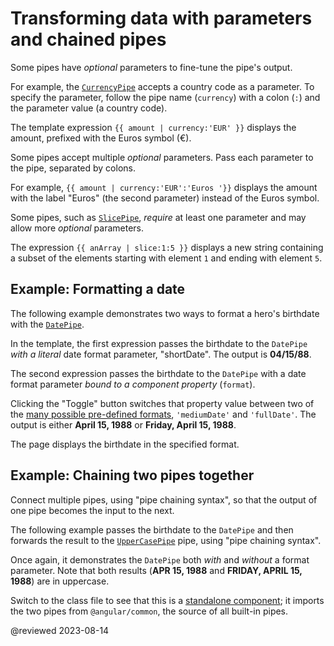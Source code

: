 # Transforming data with parameters and chained pipes

Some pipes have _optional_ parameters to fine-tune the pipe's output.

For example, the [`CurrencyPipe`](api/common/CurrencyPipe "API reference") accepts a country code as a parameter.
To specify the parameter, follow the pipe name (`currency`) with a colon (`:`) and the parameter value (a country code).

The template expression `{{ amount | currency:'EUR' }}` displays the amount, prefixed with the Euros symbol (€).

Some pipes accept multiple _optional_ parameters. Pass each parameter to the pipe, separated by colons.

For example, `{{ amount | currency:'EUR':'Euros '}}` displays the amount with the label "Euros" (the second parameter) instead of the Euros symbol.

Some pipes, such as [`SlicePipe`](/api/common/SlicePipe "API reference for SlicePipe"), _require_ at least one parameter and may allow more _optional_ parameters.

The expression `{{ anArray | slice:1:5 }}` displays a new string containing a subset of the elements starting with element `1` and ending with element `5`.

## Example: Formatting a date

The following example demonstrates two ways to format a hero's birthdate with the [`DatePipe`](api/common/DatePipe "API reference").

<code-tabs>
    <code-pane header="birthday-formatting.component.html (template)" path="pipes/src/app/birthday-formatting.component.html"></code-pane>
    <code-pane header="birthday-formatting.component.ts (class)" path="pipes/src/app/birthday-formatting.component.ts"></code-pane>
</code-tabs>

In the template, the first expression passes the birthdate to the `DatePipe` _with a literal_ date format parameter, "shortDate". The output is **04/15/88**.

The second expression passes the birthdate to the `DatePipe` with a date format parameter _bound to a component property_ (`format`).

Clicking the "Toggle" button switches that property value between two of the [many possible pre-defined formats](api/common/DatePipe#pre-defined-format-options), `'mediumDate'` and `'fullDate'`. The output is either **April 15, 1988** or **Friday, April 15, 1988**.

The page displays the birthdate in the specified format.

## Example: Chaining two pipes together

Connect multiple pipes, using "pipe chaining syntax", so that the output of one pipe becomes the input to the next.

The following example passes the birthdate to the `DatePipe` and then forwards the result to the [`UpperCasePipe`](api/common/UpperCasePipe "API reference") pipe, using "pipe chaining syntax".

Once again, it demonstrates the `DatePipe` both _with_ and _without_ a format parameter. Note that both results (**APR 15, 1988** and **FRIDAY, APRIL 15, 1988**) are in uppercase.

<code-tabs>
    <code-pane header="birthday-pipe-chaining.component.html (template)" path="pipes/src/app/birthday-pipe-chaining.component.html"></code-pane>
    <code-pane header="birthday-pipe-chaining.component.ts (class)" path="pipes/src/app/birthday-pipe-chaining.component.ts"></code-pane>
</code-tabs>

Switch to the class file to see that this is a [standalone component](guide/standalone-components); it imports the two pipes from `@angular/common`, the source of all built-in pipes.

@reviewed 2023-08-14
